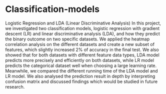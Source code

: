 # Classification-models
Logistic Regression and LDA (Linear Discriminative Analysis)
In this project, we investigated two classification models, logistic regression with gradient descent (LR) and linear discriminative analysis (LDA), and how they predict the binary outcome on two specific datasets. We applied the heatmap correlation analysis on the different datasets and create a new subset of features, which slightly increased 2% of accuracy in the final test. We also showed that for both datasets with different feature data types, LDA model predicts more precisely and efficiently on both datasets, while LR model predicts the categorical dataset well when choosing a large learning rate. Meanwhile, we compared the different running time of the LDA model and LR model.  We also analysed the prediction result in depth by interpreting confusion matrix and discussed findings which would be studied in future research. 

